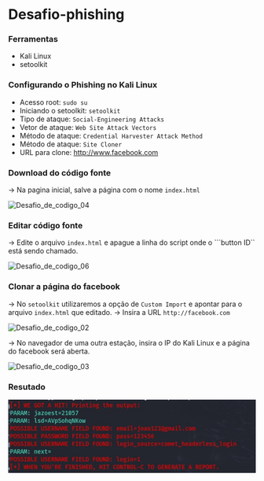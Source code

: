 # Desafio-phishing

### Ferramentas

- Kali Linux
- setoolkit

### Configurando o Phishing no Kali Linux

- Acesso root: ``` sudo su ```
- Iniciando o setoolkit: ``` setoolkit ```
- Tipo de ataque: ``` Social-Engineering Attacks ```
- Vetor de ataque: ``` Web Site Attack Vectors ```
- Método de ataque: ```Credential Harvester Attack Method ```
- Método de ataque: ``` Site Cloner ```
- URL para clone: http://www.facebook.com


### Download do código fonte
-> Na pagina inicial, salve a página com o nome ```index.html```

![Desafio_de_codigo_04](https://github.com/user-attachments/assets/6ba93f28-b200-40c9-8f5c-154441ce8e8a)

### Editar código fonte

-> Edite o arquivo ```index.html``` e apague a linha do script onde o ```button ID`` está sendo chamado.

![Desafio_de_codigo_06](https://github.com/user-attachments/assets/f561f842-c95a-44e3-96d6-564146de43ac)

### Clonar a página do facebook

-> No ```setoolkit``` utilizaremos a opção de ```Custom Import``` e apontar para o arquivo ```index.html``` que editado.
-> Insira a URL ```http://facebook.com```

![Desafio_de_codigo_02](https://github.com/user-attachments/assets/c5257d33-177e-46a3-b40a-e3b900d8613e)

-> No navegador de uma outra estação, insira o IP do Kali Linux e a página do facebook será aberta.

![Desafio_de_codigo_03](https://github.com/user-attachments/assets/c6de3d0c-caeb-43a8-badc-5b4a615b53ba)


### Resutado

![Alt text](./password.jpg "Optional title")




